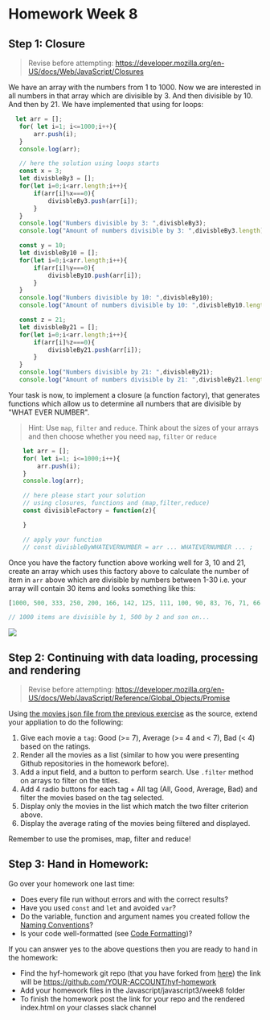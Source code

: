 # Homework Week 8

## Step 1: Closure

>Revise before attempting: https://developer.mozilla.org/en-US/docs/Web/JavaScript/Closures

We have an array with the numbers from 1 to 1000. Now we are interested in all numbers in that array which are divisible by 3. And then divisible by 10. And then by 21. We have implemented that using for loops:

```js
  let arr = [];
   for( let i=1; i<=1000;i++){
       arr.push(i);
   }
   console.log(arr);

   // here the solution using loops starts
   const x = 3;
   let divisbleBy3 = [];
   for(let i=0;i<arr.length;i++){
       if(arr[i]%x===0){
           divisbleBy3.push(arr[i]);
       }
   }
   console.log("Numbers divisible by 3: ",divisbleBy3);
   console.log("Amount of numbers divisible by 3: ",divisbleBy3.length);

   const y = 10;
   let divisbleBy10 = [];
   for(let i=0;i<arr.length;i++){
       if(arr[i]%y===0){
           divisbleBy10.push(arr[i]);
       }
   }
   console.log("Numbers divisible by 10: ",divisbleBy10);
   console.log("Amount of numbers divisible by 10: ",divisbleBy10.length);

   const z = 21;
   let divisbleBy21 = [];
   for(let i=0;i<arr.length;i++){
       if(arr[i]%z===0){
           divisbleBy21.push(arr[i]);
       }
   }
   console.log("Numbers divisible by 21: ",divisbleBy21);
   console.log("Amount of numbers divisible by 21: ",divisbleBy21.length);
```

Your task is now, to implement a closure (a function factory), that generates functions which allow us to determine all numbers that are divisible by "WHAT EVER NUMBER".

>Hint: Use `map`, `filter` and `reduce`. Think about the sizes of your arrays and then choose whether you need `map`, `filter` or `reduce`

```js
    let arr = [];
    for( let i=1; i<=1000;i++){
        arr.push(i);
    }
    console.log(arr);

    // here please start your solution
    // using closures, functions and (map,filter,reduce)
    const divisibleFactory = function(z){

    }

    // apply your function
    // const divisbleByWHATEVERNUMBER = arr ... WHATEVERNUMBER ... ;
```

Once you have the factory function above working well for 3, 10 and 21, create an array which uses this factory above to calculate the number of item in `arr` above which are divisible by numbers between 1-30 i.e. your array will contain 30 items and looks something like this:

```js
[1000, 500, 333, 250, 200, 166, 142, 125, 111, 100, 90, 83, 76, 71, 66, 62, 58, 55, 52, 50, 47, 45, 43, 41, 40, 38, 37, 35, 34, 33, 32]

// 1000 items are divisible by 1, 500 by 2 and son on...
```

![](https://media.giphy.com/media/jz0oM9Els8bHa/giphy.gif)

## Step 2: Continuing with data loading, processing and rendering

>Revise before attempting: https://developer.mozilla.org/en-US/docs/Web/JavaScript/Reference/Global_Objects/Promise

Using [the movies json file from the previous exercise](https://gist.githubusercontent.com/pankaj28843/08f397fcea7c760a99206bcb0ae8d0a4/raw/02d8bc9ec9a73e463b13c44df77a87255def5ab9/movies.json) as the source, extend your appliation to do the following:

1. Give each movie a `tag`: Good (>= 7), Average (>= 4 and < 7), Bad (< 4) based on the ratings.
1. Render all the movies as a list (similar to how you were presenting Github repositories in the homework before).
1. Add a input field, and a button to perform search. Use `.filter` method on arrays to filter on the titles.
1. Add 4 radio buttons for each tag + All tag (All, Good, Average, Bad) and filter the movies based on the tag selected.
1. Display only the movies in the list which match the two filter criterion above.
1. Display the average rating of the movies being filtered and displayed.

Remember to use the promises, map, filter and reduce!

## Step 3: Hand in Homework:
Go over your homework one last time:

- Does every file run without errors and with the correct results?
- Have you used `const` and `let` and avoided `var`?
- Do the variable, function and argument names you created follow the [Naming Conventions](https://github.com/HackYourFuture/fundamentals/blob/master/fundamentals/naming_conventions.md)?
- Is your code well-formatted (see [Code Formatting](https://github.com/HackYourFuture/fundamentals/blob/master/fundamentals/naming_conventions.md))?

If you can answer yes to the above questions then you are ready to hand in the homework:
* Find the hyf-homework git repo (that you have forked from [here](https://github.com/HackYourFuture-CPH/hyf-homework)) the link will be https://github.com/YOUR-ACCOUNT/hyf-homework
* Add your homework files in the Javascript/javascript3/week8 folder
* To finish the homework post the link for your repo and the rendered index.html on your classes slack channel